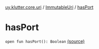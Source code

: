 [uy.klutter.core.uri](../index.md) / [ImmutableUri](index.md) / [hasPort](.)


# hasPort

`open fun hasPort(): Boolean` [(source)](https://github.com/kohesive/klutter/blob/master/core-jdk6/src/main/kotlin/uy/klutter/core/uri/UriBuilder.kt#L47)


